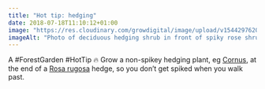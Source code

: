 ```yaml
---
title: "Hot tip: hedging"
date: 2018-07-18T11:10:12+01:00
image: "https://res.cloudinary.com/growdigital/image/upload/v1544297620/cornus-28601281207.jpg"
imageAlt: "Photo of deciduous hedging shrub in front of spiky rose shrub"
---
```


A #ForestGarden #HotTip 🔥 Grow a non-spikey hedging plant, eg [Cornus](https://pfaf.org/user/plant.aspx?latinname=Cornus+sericea), at the end of a [Rosa rugosa](https://pfaf.org/user/plant.aspx?latinname=Rosa+rugosa) hedge, so you don’t get spiked when you walk past.
